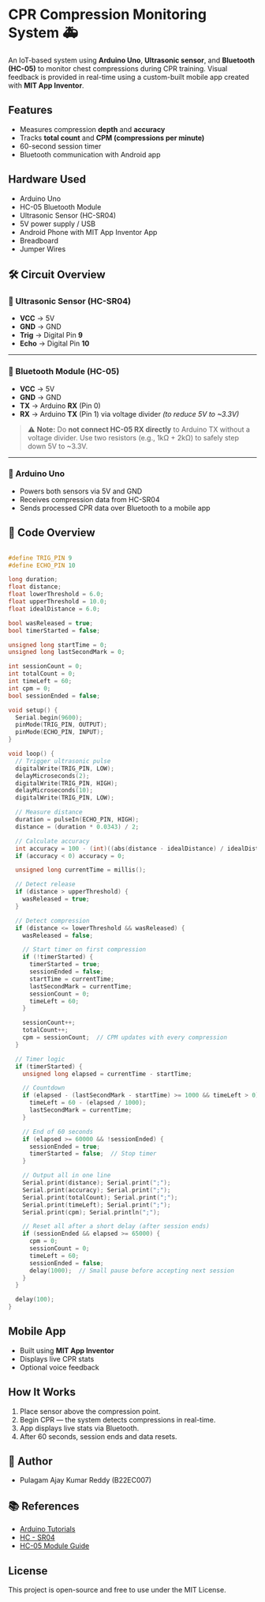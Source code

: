 # CPR Compression Monitoring System 🚑

An IoT-based system using **Arduino Uno**, **Ultrasonic sensor**, and **Bluetooth (HC-05)** to monitor chest compressions during CPR training. Visual feedback is provided in real-time using a custom-built mobile app created with **MIT App Inventor**.

## Features
- Measures compression **depth** and **accuracy**
- Tracks **total count** and **CPM (compressions per minute)**
- 60-second session timer
- Bluetooth communication with Android app

## Hardware Used
- Arduino Uno
- HC-05 Bluetooth Module
- Ultrasonic Sensor (HC-SR04)
- 5V power supply / USB
- Android Phone with MIT App Inventor App
- Breadboard
- Jumper Wires

## 🛠️ Circuit Overview

### 🔹 Ultrasonic Sensor (HC-SR04)
- **VCC** → 5V  
- **GND** → GND  
- **Trig** → Digital Pin **9**  
- **Echo** → Digital Pin **10**

---

### 🔹 Bluetooth Module (HC-05)
- **VCC** → 5V  
- **GND** → GND  
- **TX** → Arduino **RX** (Pin 0)  
- **RX** → Arduino **TX** (Pin 1) via voltage divider *(to reduce 5V to ~3.3V)*

> ⚠️ **Note:** Do **not connect HC-05 RX directly** to Arduino TX without a voltage divider. Use two resistors (e.g., 1kΩ + 2kΩ) to safely step down 5V to ~3.3V.

---

### 🔹 Arduino Uno
- Powers both sensors via 5V and GND  
- Receives compression data from HC-SR04  
- Sends processed CPR data over Bluetooth to a mobile app

## 🧾 Code Overview

```cpp

#define TRIG_PIN 9
#define ECHO_PIN 10

long duration;
float distance;
float lowerThreshold = 6.0;
float upperThreshold = 10.0;
float idealDistance = 6.0;

bool wasReleased = true;
bool timerStarted = false;

unsigned long startTime = 0;
unsigned long lastSecondMark = 0;

int sessionCount = 0;
int totalCount = 0;
int timeLeft = 60;
int cpm = 0;
bool sessionEnded = false;

void setup() {
  Serial.begin(9600);
  pinMode(TRIG_PIN, OUTPUT);
  pinMode(ECHO_PIN, INPUT);
}

void loop() {
  // Trigger ultrasonic pulse
  digitalWrite(TRIG_PIN, LOW);
  delayMicroseconds(2);
  digitalWrite(TRIG_PIN, HIGH);
  delayMicroseconds(10);
  digitalWrite(TRIG_PIN, LOW);

  // Measure distance
  duration = pulseIn(ECHO_PIN, HIGH);
  distance = (duration * 0.0343) / 2;

  // Calculate accuracy
  int accuracy = 100 - (int)((abs(distance - idealDistance) / idealDistance) * 100.0);
  if (accuracy < 0) accuracy = 0;

  unsigned long currentTime = millis();

  // Detect release
  if (distance > upperThreshold) {
    wasReleased = true;
  }

  // Detect compression
  if (distance <= lowerThreshold && wasReleased) {
    wasReleased = false;

    // Start timer on first compression
    if (!timerStarted) {
      timerStarted = true;
      sessionEnded = false;
      startTime = currentTime;
      lastSecondMark = currentTime;
      sessionCount = 0;
      timeLeft = 60;
    }

    sessionCount++;
    totalCount++;
    cpm = sessionCount;  // CPM updates with every compression
  }

  // Timer logic
  if (timerStarted) {
    unsigned long elapsed = currentTime - startTime;

    // Countdown
    if (elapsed - (lastSecondMark - startTime) >= 1000 && timeLeft > 0) {
      timeLeft = 60 - (elapsed / 1000);
      lastSecondMark = currentTime;
    }

    // End of 60 seconds
    if (elapsed >= 60000 && !sessionEnded) {
      sessionEnded = true;
      timerStarted = false;  // Stop timer
    }

    // Output all in one line
    Serial.print(distance); Serial.print(";");
    Serial.print(accuracy); Serial.print(";");
    Serial.print(totalCount); Serial.print(";");
    Serial.print(timeLeft); Serial.print(";");
    Serial.print(cpm); Serial.println(";");

    // Reset all after a short delay (after session ends)
    if (sessionEnded && elapsed >= 65000) {
      cpm = 0;
      sessionCount = 0;
      timeLeft = 60;
      sessionEnded = false;
      delay(1000);  // Small pause before accepting next session
    }
  }

  delay(100);
}
```

## Mobile App
- Built using **MIT App Inventor**
- Displays live CPR stats
- Optional voice feedback

## How It Works
1. Place sensor above the compression point.
2. Begin CPR — the system detects compressions in real-time.
3. App displays live stats via Bluetooth.
4. After 60 seconds, session ends and data resets.


## 📌 Author

- Pulagam Ajay Kumar Reddy (B22EC007)


## 📚 References

- [Arduino Tutorials](https://www.arduino.cc/en/Tutorial/HomePage)
- [HC - SR04]( https://cdn.sparkfun.com/datasheets/Sensors/Proximity/HCSR04.pdf)
- [HC-05 Module Guide](https://lastminuteengineers.com/bluetooth-module-arduino-tutorial)


## License
This project is open-source and free to use under the MIT License.

